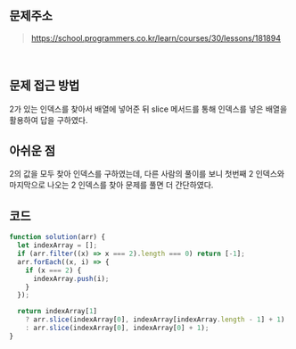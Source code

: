 ## 문제주소

> https://school.programmers.co.kr/learn/courses/30/lessons/181894

</br>

## 문제 접근 방법

2가 있는 인덱스를 찾아서 배열에 넣어준 뒤 slice 메서드를 통해 인덱스를 넣은 배열을 활용하여 답을 구하였다.
</br>

## 아쉬운 점

2의 값을 모두 찾아 인덱스를 구하였는데, 다른 사람의 풀이를 보니 첫번째 2 인덱스와 마지막으로 나오는 2 인덱스를 찾아 문제를 풀면 더 간단하였다.
</br>

## 코드

```js
function solution(arr) {
  let indexArray = [];
  if (arr.filter((x) => x === 2).length === 0) return [-1];
  arr.forEach((x, i) => {
    if (x === 2) {
      indexArray.push(i);
    }
  });

  return indexArray[1]
    ? arr.slice(indexArray[0], indexArray[indexArray.length - 1] + 1)
    : arr.slice(indexArray[0], indexArray[0] + 1);
}
```
